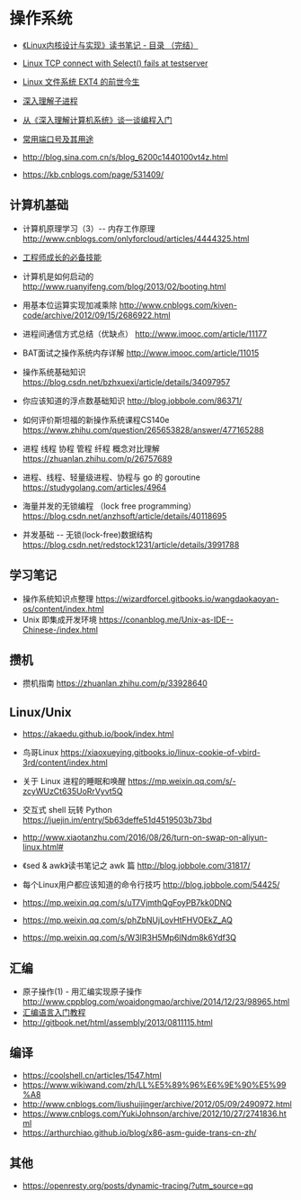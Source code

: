 # 操作系统

- [《Linux内核设计与实现》读书笔记 - 目录 （完结）](http://www.cnblogs.com/wang_yb/p/3514730.html)

- [Linux TCP connect with Select() fails at testserver](https://stackoverflow.com/questions/7089128/linux-tcp-connect-with-select-fails-at-testserver/7220380#7220380)

- [Linux 文件系统 EXT4 的前世今生](https://www.oschina.net/translate/introduction-ext4-filesystem?origin=wechat)

- [深入理解子进程](http://blog.guyskk.com/notes/%E6%B7%B1%E5%85%A5%E7%90%86%E8%A7%A3%E5%AD%90%E8%BF%9B%E7%A8%8B)

- [从《深入理解计算机系统》谈一谈编程入门](https://zhuanlan.zhihu.com/p/38584767)

- [常用端口号及其用途](http://www.cnblogs.com/lingerhk/p/3657397.html)


- http://blog.sina.com.cn/s/blog_6200c1440100vt4z.html
- https://kb.cnblogs.com/page/531409/


## 计算机基础

- 计算机原理学习（3）-- 内存工作原理 http://www.cnblogs.com/onlyforcloud/articles/4444325.html

- [工程师成长的必备技能](https://mp.weixin.qq.com/s/TJTax4ug8DILa42Q8RkZGQ)

- 计算机是如何启动的 http://www.ruanyifeng.com/blog/2013/02/booting.html

- 用基本位运算实现加减乘除 http://www.cnblogs.com/kiven-code/archive/2012/09/15/2686922.html

- 进程间通信方式总结（优缺点） http://www.imooc.com/article/11177
- BAT面试之操作系统内存详解 http://www.imooc.com/article/11015
- 操作系统基础知识 https://blog.csdn.net/bzhxuexi/article/details/34097957

- 你应该知道的浮点数基础知识 http://blog.jobbole.com/86371/
- 如何评价斯坦福的新操作系统课程CS140e https://www.zhihu.com/question/265653828/answer/477165288
- 进程 线程 协程 管程 纤程 概念对比理解 https://zhuanlan.zhihu.com/p/26757689
- 进程、线程、轻量级进程、协程与 go 的 goroutine https://studygolang.com/articles/4964

- 海量并发的无锁编程 （lock free programming）https://blog.csdn.net/anzhsoft/article/details/40118695
- 并发基础 -- 无锁(lock-free)数据结构 https://blog.csdn.net/redstock1231/article/details/3991788

## 学习笔记

- 操作系统知识点整理
 https://wizardforcel.gitbooks.io/wangdaokaoyan-os/content/index.html
- Unix 即集成开发环境 https://conanblog.me/Unix-as-IDE--Chinese-/index.html

## 攒机

- 攒机指南 https://zhuanlan.zhihu.com/p/33928640

## Linux/Unix

- https://akaedu.github.io/book/index.html
- 鸟哥Linux https://xiaoxueying.gitbooks.io/linux-cookie-of-vbird-3rd/content/index.html
- 关于 Linux 进程的睡眠和唤醒 https://mp.weixin.qq.com/s/-zcyWUzCt635UoRrVyvt5Q
- 交互式 shell 玩转 Python https://juejin.im/entry/5b63deffe51d4519503b73bd
- http://www.xiaotanzhu.com/2016/08/26/turn-on-swap-on-aliyun-linux.html#
- 《sed & awk》读书笔记之 awk 篇 http://blog.jobbole.com/31817/

- 每个Linux用户都应该知道的命令行技巧 http://blog.jobbole.com/54425/
- https://mp.weixin.qq.com/s/uT7VjmthQgFoyPB7kk0DNQ
- https://mp.weixin.qq.com/s/phZbNUjLovHtFHVOEkZ_AQ
- https://mp.weixin.qq.com/s/W3IR3H5Mp6INdm8k6Ydf3Q

## 汇编

- 原子操作(1) - 用汇编实现原子操作 http://www.cppblog.com/woaidongmao/archive/2014/12/23/98965.html
- [汇编语言入门教程](http://www.ruanyifeng.com/blog/2018/01/assembly-language-primer.html)
- http://gitbook.net/html/assembly/2013/0811115.html

## 编译

- https://coolshell.cn/articles/1547.html
- https://www.wikiwand.com/zh/LL%E5%89%96%E6%9E%90%E5%99%A8
- http://www.cnblogs.com/liushuijinger/archive/2012/05/09/2490972.html
- https://www.cnblogs.com/YukiJohnson/archive/2012/10/27/2741836.html
- https://arthurchiao.github.io/blog/x86-asm-guide-trans-cn-zh/

## 其他

- https://openresty.org/posts/dynamic-tracing/?utm_source=qq
